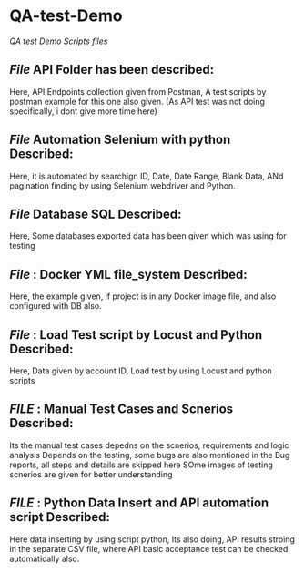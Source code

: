 # QA-test-Demo
*QA test Demo Scripts files*


*File*
API Folder has been described:  
----------------------------------
Here, API Endpoints collection given from Postman,
A test scripts by postman example for this one also given. (As API test was not doing specifically, i dont give more time here)

*File*
Automation Selenium with python Described: 
-------------------------------------------
Here, it is automated by searchign ID, Date, Date Range, Blank Data, ANd pagination finding by using Selenium webdriver and Python.

*File*
Database SQL Described:
------------------------
Here, Some databases exported data has been given which was using for testing

*File* :
Docker YML file_system Described:
----------------------------------
Here, the example given, if project is in any Docker image file, and also configured with DB also.

*File* :
Load Test script by Locust and Python Described:
------------------------------------------------
Here, Data given by account ID, Load test by using Locust and python scripts 

*FILE* :
Manual Test Cases and Scnerios Described:
-------------------------------------------
Its the manual test cases depedns on the scnerios, requirements and logic analysis
Depends on the testing, some bugs are also mentioned in the Bug reports, all steps and details are skipped here
SOme images of testing scnerios are given for better understanding

*FILE* : 
Python Data Insert and API automation script Described: 
------------------------------------------------------

Here data inserting by using script python,
Its also doing, API results stroing in the separate CSV file, where API basic acceptance test can be checked automatically also.
